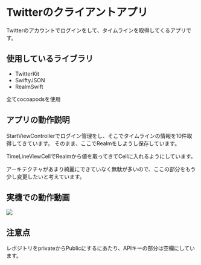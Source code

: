 # Twitterのクライアントアプリ

Twitterのアカウントでログインをして、タイムラインを取得してくるアプリです。

## 使用しているライブラリ
- TwitterKit
- SwiftyJSON
- RealmSwift

全てcocoapodsを使用

## アプリの動作説明
StartViewControllerでログイン管理をし、そこでタイムラインの情報を10件取得してきています。
そのまま、ここでRealmをしようし保存しています。

TimeLineViewCellでRealmから値を取ってきてCellに入れるようにしています。

アーキテクチャがあまり綺麗にできていなく無駄が多いので、ここの部分をもう少し変更したいと考えています。

## 実機での動作動画
![](https://media.giphy.com/media/kPIeuTEeQbM9uULrr8/giphy.gif)

## 注意点
レポジトリをprivateからPublicにするにあたり、APIキーの部分は空欄にしています。
